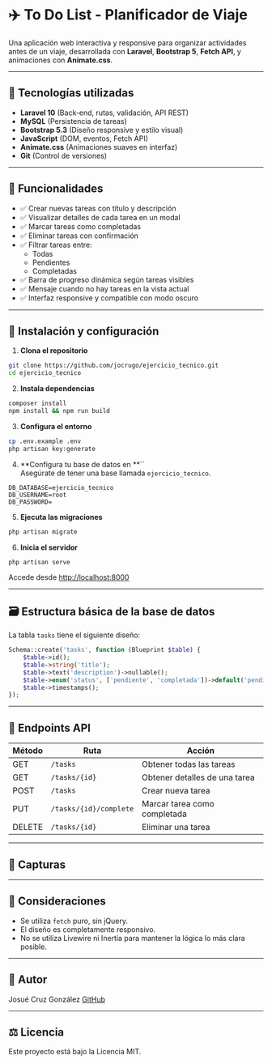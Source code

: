 # ✈️ To Do List - Planificador de Viaje

Una aplicación web interactiva y responsive para organizar actividades antes de un viaje, desarrollada con **Laravel**, **Bootstrap 5**, **Fetch API**, y animaciones con **Animate.css**.

---

## 💠 Tecnologías utilizadas

- **Laravel 10** (Back-end, rutas, validación, API REST)
- **MySQL** (Persistencia de tareas)
- **Bootstrap 5.3** (Diseño responsive y estilo visual)
- **JavaScript** (DOM, eventos, Fetch API)
- **Animate.css** (Animaciones suaves en interfaz)
- **Git** (Control de versiones)

---

## 🎯 Funcionalidades

- ✅ Crear nuevas tareas con título y descripción
- ✅ Visualizar detalles de cada tarea en un modal
- ✅ Marcar tareas como completadas
- ✅ Eliminar tareas con confirmación
- ✅ Filtrar tareas entre:
  - Todas
  - Pendientes
  - Completadas
- ✅ Barra de progreso dinámica según tareas visibles
- ✅ Mensaje cuando no hay tareas en la vista actual
- ✅ Interfaz responsive y compatible con modo oscuro

---

## 📆 Instalación y configuración

1. **Clona el repositorio**

```bash
git clone https://github.com/jocrugo/ejercicio_tecnico.git
cd ejercicio_tecnico
```

2. **Instala dependencias**

```bash
composer install
npm install && npm run build
```

3. **Configura el entorno**

```bash
cp .env.example .env
php artisan key:generate
```

4. **Configura tu base de datos en **``\
   Asegúrate de tener una base llamada `ejercicio_tecnico`.

```env
DB_DATABASE=ejercicio_tecnico
DB_USERNAME=root
DB_PASSWORD=
```

5. **Ejecuta las migraciones**

```bash
php artisan migrate
```

6. **Inicia el servidor**

```bash
php artisan serve
```

Accede desde [http://localhost:8000](http://localhost:8000)

---

## 🗃 Estructura básica de la base de datos

La tabla `tasks` tiene el siguiente diseño:

```php
Schema::create('tasks', function (Blueprint $table) {
    $table->id();
    $table->string('title');
    $table->text('description')->nullable();
    $table->enum('status', ['pendiente', 'completada'])->default('pendiente');
    $table->timestamps();
});
```

---

## 🔄 Endpoints API

| Método | Ruta                   | Acción                        |
| ------ | ---------------------- | ----------------------------- |
| GET    | `/tasks`               | Obtener todas las tareas      |
| GET    | `/tasks/{id}`          | Obtener detalles de una tarea |
| POST   | `/tasks`               | Crear nueva tarea             |
| PUT    | `/tasks/{id}/complete` | Marcar tarea como completada  |
| DELETE | `/tasks/{id}`          | Eliminar una tarea            |

---

## 📸 Capturas

---

## 🧠 Consideraciones

- Se utiliza `fetch` puro, sin jQuery.
- El diseño es completamente responsivo.
- No se utiliza Livewire ni Inertia para mantener la lógica lo más clara posible.

---

## 📌 Autor

Josué Cruz González
[GitHub](https://github.com/jocrugo) 

---

## ⚖️ Licencia

Este proyecto está bajo la Licencia MIT.

